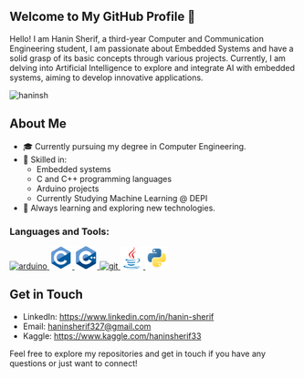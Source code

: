 ## Welcome to My GitHub Profile 👋
Hello! I am Hanin Sherif, a third-year Computer and Communication Engineering student, I am passionate about Embedded Systems and have a solid grasp of its basic concepts through various projects. Currently, I am delving into Artificial Intelligence to explore and integrate AI with embedded systems, aiming to develop innovative applications.

<p align="left"> <img src="https://komarev.com/ghpvc/?username=haninsh&label=Profile%20views&color=0e75b6&style=flat" alt="haninsh" /> </p>

## About Me
- 🎓 Currently pursuing my degree in Computer Engineering.
- 🔧 Skilled in:
  - Embedded systems
  - C and C++ programming languages
  - Arduino projects
  - Currently Studying Machine Learning @ DEPI 
- 🌱 Always learning and exploring new technologies.

<h3 align="left">Languages and Tools:</h3>
<p align="left"> <a href="https://www.arduino.cc/" target="_blank" rel="noreferrer"> <img src="https://cdn.worldvectorlogo.com/logos/arduino-1.svg" alt="arduino" width="40" height="40"/> </a> <a href="https://www.cprogramming.com/" target="_blank" rel="noreferrer"> <img src="https://raw.githubusercontent.com/devicons/devicon/master/icons/c/c-original.svg" alt="c" width="40" height="40"/> </a> <a href="https://www.w3schools.com/cpp/" target="_blank" rel="noreferrer"> <img src="https://raw.githubusercontent.com/devicons/devicon/master/icons/cplusplus/cplusplus-original.svg" alt="cplusplus" width="40" height="40"/> </a> <a href="https://git-scm.com/" target="_blank" rel="noreferrer"> <img src="https://www.vectorlogo.zone/logos/git-scm/git-scm-icon.svg" alt="git" width="40" height="40"/> </a> <a href="https://www.java.com" target="_blank" rel="noreferrer"> <img src="https://raw.githubusercontent.com/devicons/devicon/master/icons/java/java-original.svg" alt="java" width="40" height="40"/> </a> <a href="https://www.python.org" target="_blank" rel="noreferrer"> <img src="https://raw.githubusercontent.com/devicons/devicon/master/icons/python/python-original.svg" alt="python" width="40" height="40"/> </a> </p>


## Get in Touch
- LinkedIn: https://www.linkedin.com/in/hanin-sherif
- Email: haninsherif327@gmail.com
- Kaggle: https://www.kaggle.com/haninsherif33 

Feel free to explore my repositories and get in touch if you have any questions or just want to connect!

<!--
**HaninSh/HaninSh** is a ✨ _special_ ✨ repository because its `README.md` (this file) appears on your GitHub profile.

Here are some ideas to get you started:

- 🔭 I’m currently working on ...
- 🌱 I’m currently learning ...
- 👯 I’m looking to collaborate on ...
- 🤔 I’m looking for help with ...
- 💬 Ask me about ...
- 📫 How to reach me: ...
- 😄 Pronouns: ...
- ⚡ Fun fact: ...
-->
